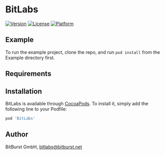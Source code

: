 # BitLabs

[![Version](https://img.shields.io/cocoapods/v/BitLabs.svg?style=flat)](https://cocoapods.org/pods/BitLabs)
[![License](https://img.shields.io/cocoapods/l/BitLabs.svg?style=flat)](https://cocoapods.org/pods/BitLabs)
[![Platform](https://img.shields.io/cocoapods/p/BitLabs.svg?style=flat)](https://cocoapods.org/pods/BitLabs)

## Example

To run the example project, clone the repo, and run `pod install` from the Example directory first.

## Requirements

## Installation

BitLabs is available through [CocoaPods](https://cocoapods.org). To install
it, simply add the following line to your Podfile:

```ruby
pod 'BitLabs'
```

## Author

BitBurst GmbH, bitlabs@bitburst.net
